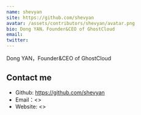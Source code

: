```yaml
---
name: shevyan
site: https://github.com/shevyan
avatar: /assets/contributors/shevyan/avatar.png
bio: Dong YAN，Founder&CEO of GhostCloud
email: 
twitter: 
---
```


Dong YAN，Founder&CEO of GhostCloud

## Contact me

- Github: <https://github.com/shevyan>
- Email：<>
- Website: <>
